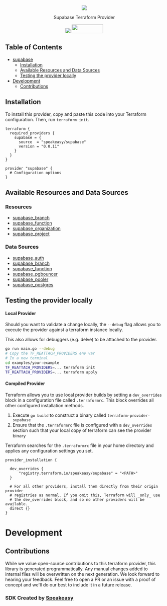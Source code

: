 

<div align="center">
    <img src="https://github.com/user-attachments/assets/02bd5126-6c8a-4c69-bc6d-8c70b5f5cecb"/>
    <p>Supabase Terraform Provider</p>
    <a href="https://www.speakeasy.com/?utm_source=supabase&utm_campaign=terraform"><img src="https://custom-icon-badges.demolab.com/badge/-Built%20By%20Speakeasy-212015?style=for-the-badge&logoColor=FBE331&logo=speakeasy&labelColor=545454" /></a>
    <a href="https://opensource.org/licenses/MIT">
        <img src="https://img.shields.io/badge/License-MIT-blue.svg" style="width: 100px; height: 28px;" />
    </a>
</div>

<!-- Start Table of Contents [toc] -->
## Table of Contents
<!-- $toc-max-depth=2 -->
* [supabase](#supabase)
  * [Installation](#installation)
  * [Available Resources and Data Sources](#available-resources-and-data-sources)
  * [Testing the provider locally](#testing-the-provider-locally)
* [Development](#development)
  * [Contributions](#contributions)

<!-- End Table of Contents [toc] -->

<!-- Start Installation [installation] -->
## Installation

To install this provider, copy and paste this code into your Terraform configuration. Then, run `terraform init`.

```hcl
terraform {
  required_providers {
    supabase = {
      source  = "speakeasy/supabase"
      version = "0.0.11"
    }
  }
}

provider "supabase" {
  # Configuration options
}
```
<!-- End Installation [installation] -->

<!-- Start Available Resources and Data Sources [operations] -->
## Available Resources and Data Sources

### Resources

* [supabase_branch](docs/resources/branch.md)
* [supabase_function](docs/resources/function.md)
* [supabase_organization](docs/resources/organization.md)
* [supabase_project](docs/resources/project.md)
### Data Sources

* [supabase_auth](docs/data-sources/auth.md)
* [supabase_branch](docs/data-sources/branch.md)
* [supabase_function](docs/data-sources/function.md)
* [supabase_pgbouncer](docs/data-sources/pgbouncer.md)
* [supabase_pooler](docs/data-sources/pooler.md)
* [supabase_postgres](docs/data-sources/postgres.md)
<!-- End Available Resources and Data Sources [operations] -->

<!-- Start Testing the provider locally [usage] -->
## Testing the provider locally

#### Local Provider

Should you want to validate a change locally, the `--debug` flag allows you to execute the provider against a terraform instance locally.

This also allows for debuggers (e.g. delve) to be attached to the provider.

```sh
go run main.go --debug
# Copy the TF_REATTACH_PROVIDERS env var
# In a new terminal
cd examples/your-example
TF_REATTACH_PROVIDERS=... terraform init
TF_REATTACH_PROVIDERS=... terraform apply
```

#### Compiled Provider

Terraform allows you to use local provider builds by setting a `dev_overrides` block in a configuration file called `.terraformrc`. This block overrides all other configured installation methods.

1. Execute `go build` to construct a binary called `terraform-provider-supabase`
2. Ensure that the `.terraformrc` file is configured with a `dev_overrides` section such that your local copy of terraform can see the provider binary

Terraform searches for the `.terraformrc` file in your home directory and applies any configuration settings you set.

```
provider_installation {

  dev_overrides {
      "registry.terraform.io/speakeasy/supabase" = "<PATH>"
  }

  # For all other providers, install them directly from their origin provider
  # registries as normal. If you omit this, Terraform will _only_ use
  # the dev_overrides block, and so no other providers will be available.
  direct {}
}
```
<!-- End Testing the provider locally [usage] -->

<!-- Placeholder for Future Speakeasy SDK Sections -->

# Development

## Contributions

While we value open-source contributions to this terraform provider, this library is generated programmatically. Any manual changes added to internal files will be overwritten on the next generation.
We look forward to hearing your feedback. Feel free to open a PR or an issue with a proof of concept and we'll do our best to include it in a future release. 

### SDK Created by [Speakeasy](https://www.speakeasy.com/?utm_source=supabase&utm_campaign=terraform)
